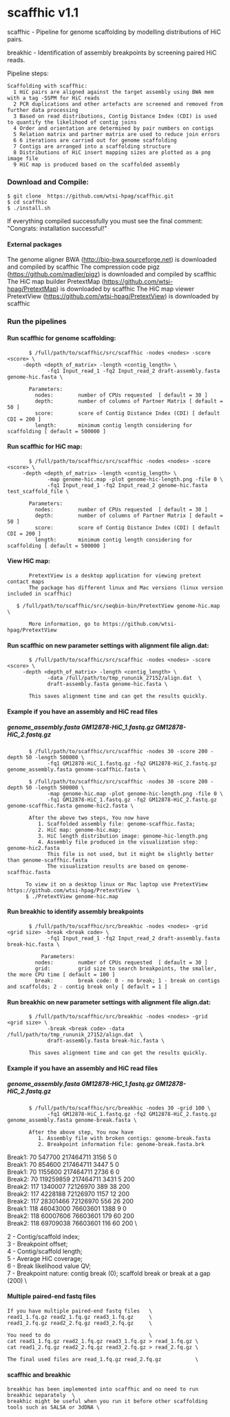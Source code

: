 # scaffhic v1.1
scaffhic - Pipeline for genome scaffolding by modelling distributions of HiC pairs.

breakhic - Identification of assembly breakpoints by screening paired HiC reads.

Pipeline steps:
        
    Scaffolding with scaffhic:
      1 HiC pairs are aligned against the target assembly using BWA mem with a tag -5SPM for HiC reads
      2 PCR duplications and other artefacts are screened and removed from further data processing
      3 Based on read distributions, Contig Distance Index (CDI) is used to quantify the likelihood of contig joins
      4 Order and orientation are determined by pair numbers on contigs
      5 Relation matrix and partner matrix are used to reduce join errors
      6 6 iterations are carried out for genome scaffolding
      7 Contigs are arranged into a scaffolding structure
      8 Distributions of HiC insert mapping sizes are plotted as a png image file  
      9 HiC map is produced based on the scaffolded assembly

### Download and Compile:

    $ git clone  https://github.com/wtsi-hpag/scaffhic.git 
    $ cd scaffhic
    $ ./install.sh
		
If everything compiled successfully you must see the final comment: 
		"Congrats: installation successful!"		


#### External packages
The genome aligner BWA (http://bio-bwa.sourceforge.net) is downloaded and compiled by scaffhic
The compression code pigz (https://github.com/madler/pigz) is downloaded and compiled by scaffhic
The HiC map builder PretextMap (https://github.com/wtsi-hpag/PretextMap) is downloaded by scaffhic
The HiC map viewer PretextView (https://github.com/wtsi-hpag/PretextView) is downloaded by scaffhic


### Run the pipelines

#### Run scaffhic for genome scaffolding:
           $ /full/path/to/scaffhic/src/scaffhic -nodes <nodes> -score <score> \
	   	 -depth <depth_of_matrix> -length <contig_length> \
                 -fq1 Input_read_1 -fq2 Input_read_2 draft-assembly.fasta genome-hic.fasta \
           
	       Parameters:
             nodes:        number of CPUs requested  [ default = 30 ]
             depth:        number of columns of Partner Matrix [ default = 50 ]
             score:        score of Contig Distance Index (CDI) [ default CDI = 200 ]
             length:       minimum contig length considering for scaffolding [ default = 500000 ]


#### Run scaffhic for HiC map:
           $ /full/path/to/scaffhic/src/scaffhic -nodes <nodes> -score <score> \
	   	 -depth <depth_of_matrix> -length <contig_length> \
                 -map genome-hic.map -plot genome-hic-length.png -file 0 \ 
                 -fq1 Input_read_1 -fq2 Input_read_2 genome-hic.fasta test_scaffold_file \
           
	       Parameters:
             nodes:        number of CPUs requested  [ default = 30 ]
             depth:        number of columns of Partner Matrix [ default = 50 ]
             score:        score of Contig Distance Index (CDI) [ default CDI = 200 ]
             length:       minimum contig length considering for scaffolding [ default = 500000 ]


#### View HiC map:
           PretextView is a desktop application for viewing pretext contact maps
           The package has different linux and Mac versions (linux version included in scaffhic)
           
	   $ /full/path/to/scaffhic/src/seqbin-bin/PretextView genome-hic.map \
	    
           More information, go to https://github.com/wtsi-hpag/PretextView


#### Run scaffhic on new parameter settings with alignment file align.dat:
           $ /full/path/to/scaffhic/src/scaffhic -nodes <nodes> -score <score> \
	   	 -depth <depth_of_matrix> -length <contig_length> \
                 -data /full/path/to/tmp_rununik_27152/align.dat  \
                 draft-assembly.fasta genome-hic.fasta \
          
           This saves alignment time and can get the results quickly. 


#### Example if you have an assembly and HiC read files 
##### genome_assembly.fasta  GM12878-HiC_1.fastq.gz GM12878-HiC_2.fastq.gz 
           $ /full/path/to/scaffhic/src/scaffhic -nodes 30 -score 200 -depth 50 -length 500000 \
                 -fq1 GM12878-HiC_1.fastq.gz -fq2 GM12878-HiC_2.fastq.gz genome_assembly.fasta genome-scaffhic.fasta \
          
           $ /full/path/to/scaffhic/src/scaffhic -nodes 30 -score 200 -depth 50 -length 500000 \
                 -map genome-hic.map -plot genome-hic-length.png -file 0 \
                 -fq1 GM12878-HiC_1.fastq.gz -fq2 GM12878-HiC_2.fastq.gz genome-scaffhic.fasta genome-hic2.fasta \
          
           After the above two steps, You now have  
              1. Scaffolded assembly file: genome-scaffhic.fasta; 
              2. HiC map: genome-hic.map;  
              3. HiC length distribution image: genome-hic-length.png 
              4. Assembly file produced in the visualization step:  genome-hic2.fasta 
                 This file is not used, but it might be slightly better than genome-scaffhic.fasta 
                 The visualization results are based on genome-scaffhic.fasta 
                 
          To view it on a desktop linux or Mac laptop use PretextView https://github.com/wtsi-hpag/PretextView  \
          $ ./PretextView genome-hic.map

#### Run breakhic to identify assembly breakpoints 
           $ /full/path/to/scaffhic/src/breakhic -nodes <nodes> -grid <grid size> -break <break code> \
                 -fq1 Input_read_1 -fq2 Input_read_2 draft-assembly.fasta break-hic.fasta \
           
               Parameters:
             nodes:        number of CPUs requested  [ default = 30 ]
             grid:         grid size to search breakpoints, the smaller, the more CPU time [ default = 100 ]
             break:        break code: 0 - no break; 1 - break on contigs and scaffolds; 2 - contig break only [ default = 1 ]

#### Run breakhic on new parameter settings with alignment file align.dat:
           $ /full/path/to/scaffhic/src/breakhic -nodes <nodes> -grid <grid size> \
                 -break <break code> -data /full/path/to/tmp_rununik_27152/align.dat  \
                 draft-assembly.fasta break-hic.fasta \
          
           This saves alignment time and can get the results quickly. 

#### Example if you have an assembly and HiC read files 
##### genome_assembly.fasta  GM12878-HiC_1.fastq.gz GM12878-HiC_2.fastq.gz 
           $ /full/path/to/scaffhic/src/breakhic -nodes 30 -grid 100 \
                 -fq1 GM12878-HiC_1.fastq.gz -fq2 GM12878-HiC_2.fastq.gz genome_assembly.fasta genome-break.fasta \

           After the above step, You now have
              1. Assembly file with broken contigs: genome-break.fasta
              2. Breakpoint information file: genome-break.fasta.brk

Break1: 70 547700 217464711 3156 5 0      \
Break1: 70 854600 217464711 3447 5 0      \
Break1: 70 1155600 217464711 2736 6 0     \
Break2: 70 119259859 217464711 3431 5 200 \
Break2: 117 1340007 72126970 389 38 200   \
Break2: 117 4228188 72126970 1157 12 200  \
Break2: 117 28301466 72126970 556 26 200  \
Break1: 118 46043000 76603601 1388 9 0    \
Break2: 118 60007606 76603601 179 60 200  \
Break2: 118 69709038 76603601 116 60 200  \

2 - Contig/scaffold index;     \
3 - Breakpoint offset;         \
4 - Contig/scaffold length;    \
5 - Average HiC coverage;      \
6 - Break likelihood value QV; \
7 - Breakpoint nature: contig break (0); scaffold break or break at a gap (200) \
 
#### Multiple paired-end fastq files 
    If you have multiple paired-end fastq files   \
    read1_1.fq.gz read2_1.fq.gz read3_1.fq.gz     \
    read1_2.fq.gz read2_2.fq.gz read3_2.fq.gz     \

    You need to do                                \
    cat read1_1.fq.gz read2_1.fq.gz read3_1.fq.gz > read_1.fq.gz \
    cat read1_2.fq.gz read2_2.fq.gz read3_2.fq.gz > read_2.fq.gz \ 

    The final used files are read_1.fq.gz read_2.fq.gz           \

#### scaffhic and breakhic
    breakhic has been implemented into scaffhic and no need to run breakhic separately  \
    breakhic might be useful when you run it before other scaffolding tools such as SALSA or 3dDNA \ 
     

